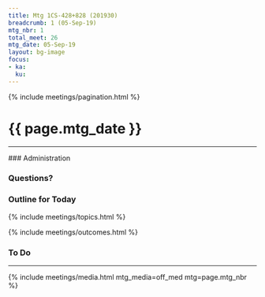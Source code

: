 ```yaml
---
title: Mtg 1CS-428+828 (201930)
breadcrumb: 1 (05-Sep-19)
mtg_nbr: 1
total_meet: 26
mtg_date: 05-Sep-19
layout: bg-image
focus:
- ka:
  ku:
---
```

{% include meetings/pagination.html %}
<h1 class="text-center">{{ page.mtg_date }}</h1>
<hr />
### Administration

### Questions?

### Outline for Today

{% include meetings/topics.html %}

{% include meetings/outcomes.html %}

### To Do

<hr />
{% include meetings/media.html mtg_media=off_med mtg=page.mtg_nbr %}
